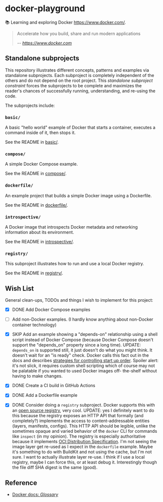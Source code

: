 # docker-playground

📚 Learning and exploring Docker <https://www.docker.com/>.

> Accelerate how you build, share and run modern applications
>
> -- <cite>https://www.docker.com</cite>


## Standalone subprojects

This repository illustrates different concepts, patterns and examples via standalone subprojects. Each subproject is
completely independent of the others and do not depend on the root project. This _standalone subproject constraint_
forces the subprojects to be complete and maximizes the reader's chances of successfully running, understanding, and
re-using the code.

The subprojects include:

### `basic/`

A basic "hello world" example of Docker that starts a container, executes a command inside of it, then stops it.

See the README in [basic/](basic/).

### `compose/`

A simple Docker Compose example.

See the README in [compose/](compose/).

### `dockerfile/`

An example project that builds a simple Docker image using a Dockerfile.

See the README in [dockerfile/](dockerfile/).

### `introspective/`

A Docker image that introspects Docker metadata and networking information about its environment.

See the README in [introspective/](introspective/).

### `registry/`

This subproject illustrates how to run and use a local Docker registry.

See the README in [registry/](registryregistry/).


## Wish List

General clean-ups, TODOs and things I wish to implement for this project:

* [x] DONE Add Docker Compose examples
* [ ] Add non-Docker examples. (I hardly know anything about non-Docker container technology)
* [x] SKIP Add an example showing a "depends-on" relationship using a shell script instead of Docker Compose (because Docker Compose
  doesn't support the "depends_on" property since a long time). UPDATE: `depends_on` is supported still, it just doesn't
  do what you might think. It doesn't wait for an "is ready" check. Docker calls this fact out in the docs and describes
  [strategies for controlling start up order](https://docs.docker.com/compose/startup-order/). Spoiler alert: it's not
  slick, it requires custom shell scripting which of course may not be palatable if you wanted to used Docker images off-
  the-shelf without having to make changes.
* [x] DONE Create a CI build in GitHub Actions
* [x] DONE Add a Dockerfile example
* [x] DONE Consider doing a `registry` subproject. Docker supports this with an [open source registry](https://github.com/distribution/distribution),
  very cool. UPDATE: yes I definitely want to do this because the registry exposes an HTTP API that formally
  (and completely?) implements the access to content-addressable entities (layers, manifests, configs). This HTTP API
  should be legible, unlike the sometimes opaque and varied behavior of the `docker` CLI for commands like `inspect` (in
  my opinion). The registry is especially authoritative because it implements [OCI Distribution Specification](https://github.com/opencontainers/distribution-spec).
  I'm not seeing the image layer get re-used as I expect in the `dockerfile` example. Maybe it's something to do with
  BuildKit and not using the cache, but I'm not sure. I want to actually illustrate layer re-use. I think if I use a local
  registry, maybe I can force this, or at least debug it. Interestingly though the file diff SHA digest is the same
  (good).


## Reference

* [Docker docs: *Glossary*](https://docs.docker.com/glossary/)
